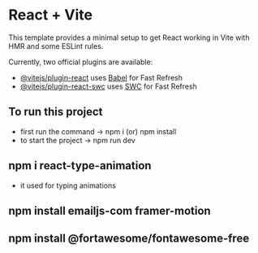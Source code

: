 # React + Vite

This template provides a minimal setup to get React working in Vite with HMR and some ESLint rules.

Currently, two official plugins are available:

- [@vitejs/plugin-react](https://github.com/vitejs/vite-plugin-react/blob/main/packages/plugin-react/README.md) uses [Babel](https://babeljs.io/) for Fast Refresh
- [@vitejs/plugin-react-swc](https://github.com/vitejs/vite-plugin-react-swc) uses [SWC](https://swc.rs/) for Fast Refresh


## To run this project 
 - first run the command  -> npm i (or) npm install
 - to start the project ->  npm run dev

## npm i react-type-animation  
  - it used for typing animations

## npm install emailjs-com framer-motion


## npm install @fortawesome/fontawesome-free
